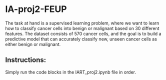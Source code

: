 # IA-proj2-FEUP
The task at hand is a supervised learning problem, where we want to learn how to classify cancer cells into benign or malignant based on 30 different features. The dataset consists of 570 cancer cells, and the goal is to build a predictive model that can accurately classify new, unseen cancer cells as either benign or malignant.

## Instructions:
Simply run the code blocks in the IART_proj2.ipynb file in order.